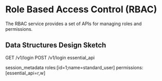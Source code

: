 # Role Based Access Control (RBAC)

The RBAC service provides a set of APIs for managing roles and permissions.

## Data Structures Design Sketch

GET /v1/login
POST /v1/login
essential_api


session_metadata
roles:[id=1;name=standard_user]
permissions:[essential_api=r,w]
